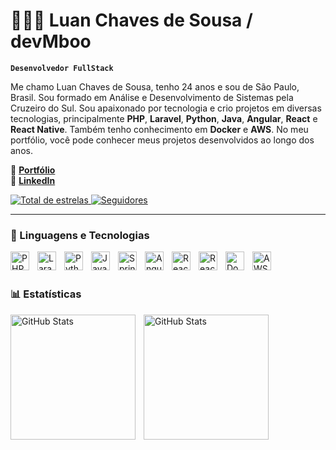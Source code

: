 # 👨🏻‍💻 Luan Chaves de Sousa / devMboo

**`Desenvolvedor FullStack`**

Me chamo Luan Chaves de Sousa, tenho 24 anos e sou de São Paulo, Brasil. Sou formado em Análise e Desenvolvimento de Sistemas pela Cruzeiro do Sul. Sou apaixonado por tecnologia e crio projetos em diversas tecnologias, principalmente **PHP**, **Laravel**, **Python**, **Java**, **Angular**, **React** e **React Native**. Também tenho conhecimento em **Docker** e **AWS**. No meu portfólio, você pode conhecer meus projetos desenvolvidos ao longo dos anos.

🔗 **[Portfólio](https://devmboo.github.io/blog/src/index.html)**  
🔗 **[LinkedIn](https://www.linkedin.com/in/luan-chaves/)**

<p align="left">
    <a href="https://github.com/devMboo?tab=repositories&sort=stargazers">
        <img 
            alt="Total de estrelas" 
            title="Total de estrelas GitHub" 
            src="https://custom-icon-badges.demolab.com/github/stars/devMboo?color=55960c&style=for-the-badge&labelColor=488207&logo=star&label=estrelas"
        />
    </a>
    <a href="https://github.com/devMboo?tab=followers">
        <img 
            alt="Seguidores" 
            title="Me siga no GitHub" 
            src="https://custom-icon-badges.demolab.com/github/followers/devMboo?color=236ad3&labelColor=1155ba&style=for-the-badge&logo=github&label=Seguidores&logoColor=white"
        />
    </a>
</p>

---

### 🤖 Linguagens e Tecnologias

<img 
    align="left" 
    alt="PHP" 
    title="PHP"
    width="30px" 
    style="padding-right: 10px;" 
    src="https://cdn.jsdelivr.net/gh/devicons/devicon@latest/icons/php/php-original.svg" 
/>
<img 
    align="left" 
    alt="Laravel" 
    title="Laravel"
    width="30px" 
    style="padding-right: 10px;" 
    src="https://cdn.jsdelivr.net/gh/devicons/devicon@latest/icons/laravel/laravel-original.svg" 
/>
<img 
    align="left" 
    alt="Python" 
    title="Python"
    width="30px" 
    style="padding-right: 10px;" 
    src="https://cdn.jsdelivr.net/gh/devicons/devicon@latest/icons/python/python-original.svg" 
/>
<img 
    align="left" 
    alt="Java" 
    title="Java"
    width="30px" 
    style="padding-right: 10px;" 
    src="https://cdn.jsdelivr.net/gh/devicons/devicon@latest/icons/java/java-original.svg" 
/>
<img 
    align="left" 
    alt="Spring Boot" 
    title="Spring Boot"
    width="30px" 
    style="padding-right: 10px;" 
    src="https://cdn.jsdelivr.net/gh/devicons/devicon@latest/icons/spring/spring-original.svg" 
/>
<img 
    align="left" 
    alt="Angular" 
    title="Angular"
    width="30px" 
    style="padding-right: 10px;" 
    src="https://cdn.jsdelivr.net/gh/devicons/devicon@latest/icons/angular/angular-original.svg" 
/>
<img 
    align="left" 
    alt="React" 
    title="React" 
    width="30px" 
    style="padding-right: 10px;" 
    src="https://cdn.jsdelivr.net/gh/devicons/devicon@latest/icons/react/react-original.svg" 
/>
<img 
    align="left" 
    alt="React Native" 
    title="React Native"
    width="30px" 
    style="padding-right: 10px;" 
    src="https://cdn.jsdelivr.net/gh/devicons/devicon@latest/icons/react/react-original.svg" 
/>
<img 
    align="left" 
    alt="Docker" 
    title="Docker"
    width="30px" 
    style="padding-right: 10px;" 
    src="https://cdn.jsdelivr.net/gh/devicons/devicon@latest/icons/docker/docker-original.svg" 
/>
<img 
    align="left" 
    alt="AWS" 
    title="AWS"
    width="30px" 
    style="padding-right: 10px;" 
    src="https://cdn.jsdelivr.net/gh/devicons/devicon@latest/icons/amazonwebservices/amazonwebservices-original.svg" 
/>

<br/>
<br/>

### 📊 Estatísticas

<p>
  <img 
    align="left" 
    alt="GitHub Stats" 
    height="200" 
    style="padding-right: 10px;" 
    src="https://github-readme-stats.vercel.app/api?username=devMboo&show_icons=true&theme=tokyonight&include_all_commits=true&locale=pt-br" 
  />

  <img 
    align="left" 
    alt="GitHub Stats" 
    height="200" 
    src="https://github-readme-stats.vercel.app/api/top-langs/?username=devMboo&theme=tokyonight&layout=compact&custom_title=Tecnologias&langs_count=9" 
  />
</p>
